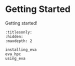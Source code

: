 # Getting Started

Getting started!


```{toctree}
:titlesonly:
:hidden:
:maxdepth: 2

installing_eva
eva_hpc
using_eva
```
